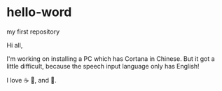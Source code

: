 # hello-word
my first repository

Hi all,

I'm working on installing a PC which has Cortana in Chinese.
But it got a little difficult, because the speech input language only has English!

I love :coffee: :pizza:, and :dancer:.

